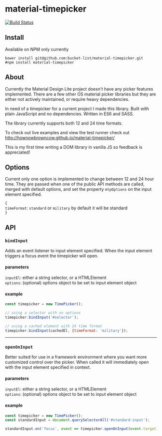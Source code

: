 # material-timepicker 

[![Build Status](https://travis-ci.org/hownowbrowncow/material-timepicker.svg)](https://travis-ci.org/hownowbrowncow/material-timepicker)

## Install

Available on NPM only currently  

```
bower install git@github.com:bucket-list/material-timepicker.git
#npm install material-timepicker
```

## About

Currently the Material Design Lite project doesn't have any picker features implemented. There are a few other OS material picker libraries but they are either not actively maintained,  or require heavy dependencies.

In need of a timepicker for a current project I made this library. Built with plain JavaScript and no dependencies. Written in ES6 and SASS.

The library currently supports both 12 and 24 time formats.

To check out live examples and view the test runner check out http://hownowbrowncow.github.io/material-timepicker/

This is my first time writing a DOM library in vanilla JS so feedback is appreciated!

## Options

Current only one option is implemented to change between 12 and 24 hour time. They are passed when one of the public API methods are called, merged with default options, and set the property `mtpOptions` on the input element specified.

`{`  
`timeFormat`: `standard` or `military` by default it will be standard  
`}`  


## API


### `bindInput`

Adds an event listener to input element specified.  When the input element triggers a focus event the timepicker will open.

#### parameters

`inputEl`: either a string selector, or a HTMLElement  
`options`: (optional) options object to be set to input element object

#### example

```javascript
const timepicker = new TimePicker();

// using a selector with no options
timepicker.bindInput('#selector');

// using a cached element with 24 time format
timepicker.bindInput(cachedEl, {timeFormat: 'military'});
```

---

### `openOnInput`

Better suited for use in a framework environment where you want more customized control over the picker. When called it will immediately open with the input element specified in context.

#### parameters

`inputEl`: either a string selector, or a HTMLElement  
`options`: (optional) options object to be set to input element object

#### example

```javascript
const timepicker = new TimePicker();
const standardInput = document.querySelectorAll('#standard-input');

standardInput.on('focus', event => timepicker.openOnInput(event.target));
```
